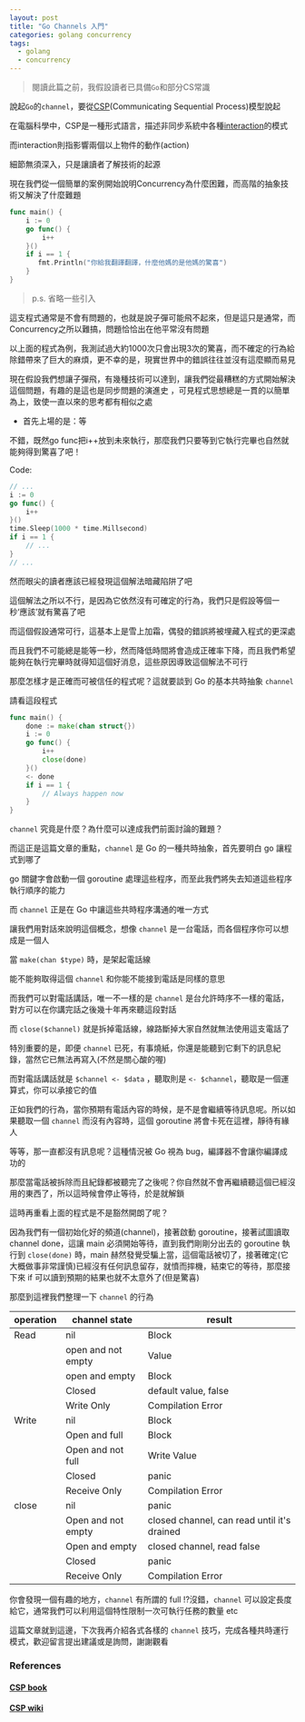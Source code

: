 ```yaml
---
layout: post
title: "Go Channels 入門" 
categories: golang concurrency
tags:
  - golang
  - concurrency
---
```


> 閱讀此篇之前，我假設讀者已具備`Go`和部分CS常識

說起`Go`的`channel`，要從[CSP](http://www.usingcsp.com/cspbook.pdf)(Communicating Sequential Process)模型說起

在電腦科學中，CSP是一種形式語言，描述非同步系統中各種[interaction](https://en.wikipedia.org/wiki/Interaction)的模式

而interaction則指影響兩個以上物件的動作(action)

細節無須深入，只是讓讀者了解技術的起源

現在我們從一個簡單的案例開始說明Concurrency為什麼困難，而高階的抽象技術又解決了什麼難題

```go
func main() {
    i := 0
    go func() {
        i++
    }()
    if i == 1 {
       fmt.Println("你給我翻譯翻譯，什麼他媽的是他媽的驚喜")
    }
}
```

> p.s. 省略一些引入

這支程式通常是不會有問題的，也就是說子彈可能飛不起來，但是這只是通常，而Concurrency之所以難搞，問題恰恰出在他平常沒有問題

以上面的程式為例，我測試過大約1000次只會出現3次的驚喜，而不確定的行為給除錯帶來了巨大的麻煩，更不幸的是，現實世界中的錯誤往往並沒有這麼顯而易見

現在假設我們想讓子彈飛，有幾種技術可以達到，讓我們從最糟糕的方式開始解決這個問題，有趣的是這也是同步問題的演進史
，可見程式思想總是一貫的以簡單為上，致使一直以來的思考都有相似之處

- 首先上場的是：等

不錯，既然go func把i++放到未來執行，那麼我們只要等到它執行完畢也自然就能夠得到驚喜了吧！

Code:

```go
// ...
i := 0
go func() {
    i++
}()
time.Sleep(1000 * time.Millsecond)
if i == 1 {
    // ...
}
// ...
```

然而眼尖的讀者應該已經發現這個解法暗藏陷阱了吧

這個解法之所以不行，是因為它依然沒有可確定的行為，我們只是假設等個一秒‘應該’就有驚喜了吧

而這個假設通常可行，這基本上是雪上加霜，偶發的錯誤將被埋藏入程式的更深處

而且我們不可能總是能等一秒，然而降低時間將會造成正確率下降，而且我們希望能夠在執行完畢時就得知這個好消息，這些原因導致這個解法不可行

那麼怎樣才是正確而可被信任的程式呢？這就要談到 Go 的基本共時抽象 `channel`

請看這段程式

```go
func main() {
    done := make(chan struct{})
    i := 0
    go func() { 
        i++
        close(done)
    }()
    <- done
    if i == 1 {
        // Always happen now
    }
}
```

`channel` 究竟是什麼？為什麼可以達成我們前面討論的難題？

而這正是這篇文章的重點，`channel` 是 Go 的一種共時抽象，首先要明白 go 讓程式到哪了

go 關鍵字會啟動一個 goroutine 處理這些程序，而至此我們將失去知道這些程序執行順序的能力

而 `channel` 正是在 Go 中讓這些共時程序溝通的唯一方式

讓我們用對話來說明這個概念，想像 `channel` 是一台電話，而各個程序你可以想成是一個人

當 `make(chan $type)` 時，是架起電話線

能不能夠取得這個 `channel` 和你能不能接到電話是同樣的意思

而我們可以對電話講話，唯一不一樣的是 `channel` 是台允許時序不一樣的電話，對方可以在你講完話之後幾十年再來聽這段對話

而 `close($channel)` 就是拆掉電話線，線路斷掉大家自然就無法使用這支電話了

特別重要的是，即便 `channel` 已死，有事燒紙，你還是能聽到它剩下的訊息紀錄，當然它已無法再寫入(不然是關心酸的喔)

而對電話講話就是 `$channel <- $data` ，聽取則是 `<- $channel`，聽取是一個運算式，你可以承接它的值

正如我們的行為，當你預期有電話內容的時候，是不是會繼續等待訊息呢。所以如果聽取一個 `channel` 而沒有內容時，這個 goroutine 將會卡死在這裡，靜待有緣人

等等，那一直都沒有訊息呢？這種情況被 Go 視為 bug，編譯器不會讓你編譯成功的

那麼當電話被拆除而且紀錄都被聽完了之後呢？你自然就不會再繼續聽這個已經沒用的東西了，所以這時候會停止等待，於是就解鎖

這時再重看上面的程式是不是豁然開朗了呢？

因為我們有一個初始化好的頻道(channel)，接著啟動 goroutine，接著試圖讀取 channel done，這讓 main 必須開始等待，直到我們剛剛分出去的 goroutine 執行到 `close(done)` 時，main 赫然發覺受騙上當，這個電話被切了，接著確定(它大概做事非常謹慎)已經沒有任何訊息留存，就憤而摔機，結束它的等待，那麼接下來 if 可以讀到預期的結果也就不太意外了(但是驚喜)

那麼到這裡我們整理一下 `channel` 的行為

operation | channel state | result
----------|---------------|--------
Read      | nil | Block
          | open and not empty | Value
          | open and empty | Block
          | Closed | default value, false
          | Write Only | Compilation Error
Write     | nil | Block
          | Open and full | Block
          | Open and not full | Write Value
          | Closed | panic
          | Receive Only | Compilation Error
close     | nil | panic
          | Open and not empty | closed channel, can read until it's drained
          | Open and empty | closed channel, read false
          | Closed | panic
          | Receive Only | Compilation Error

你會發現一個有趣的地方，`channel` 有所謂的 full !?沒錯，`channel` 可以設定長度給它，通常我們可以利用這個特性限制一次可執行任務的數量 etc

這篇文章就到這邊，下次我再介紹各式各樣的 `channel` 技巧，完成各種共時運行模式，歡迎留言提出建議或是詢問，謝謝觀看

### References

#### [CSP book](http://www.usingcsp.com/cspbook.pdf)

#### [CSP wiki](https://en.wikipedia.org/wiki/Communicating_sequential_processes)
